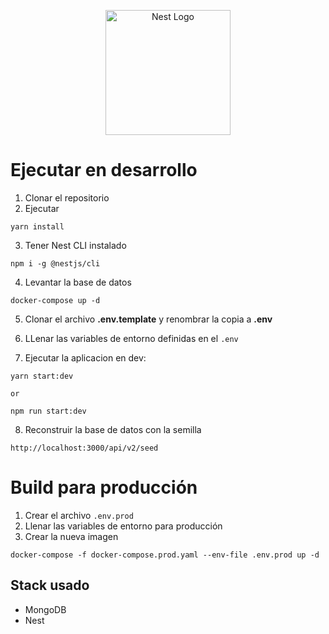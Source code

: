 <p align="center">
  <a href="http://nestjs.com/" target="blank"><img src="https://nestjs.com/img/logo-small.svg" width="200" alt="Nest Logo" /></a>
</p>

# Ejecutar en desarrollo

1. Clonar el repositorio
2. Ejecutar

```
yarn install
```

3. Tener Nest CLI instalado

```
npm i -g @nestjs/cli
```

4. Levantar la base de datos

```
docker-compose up -d
```

5. Clonar el archivo **.env.template** y renombrar la copia a **.env**

6. LLenar las variables de entorno definidas en el `.env`

7. Ejecutar la aplicacion en dev:

```
yarn start:dev

or

npm run start:dev
```

8. Reconstruir la base de datos con la semilla

```
http://localhost:3000/api/v2/seed
```

# Build para producción

1. Crear el archivo ```.env.prod```
2. Llenar las variables de entorno para producción
3. Crear la nueva imagen

```
docker-compose -f docker-compose.prod.yaml --env-file .env.prod up -d
```

## Stack usado

- MongoDB
- Nest
